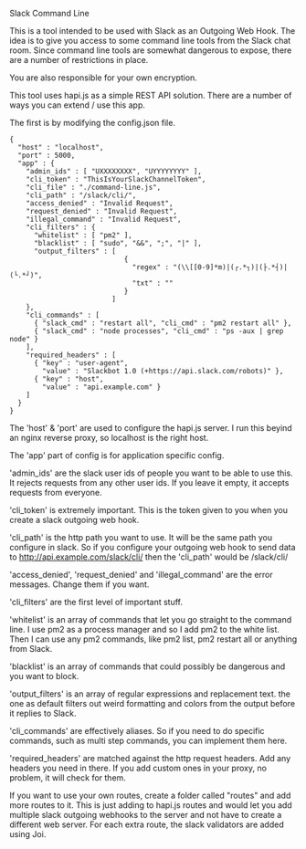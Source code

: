 Slack Command Line

This is a tool intended to be used with Slack as an Outgoing Web Hook. The idea is to give you access to some command line tools from the Slack chat room. Since command line tools are somewhat dangerous to expose, there are a number of restrictions in place.

You are also responsible for your own encryption.

This tool uses hapi.js as a simple REST API solution. There are a number of ways you can extend / use this app.

The first is by modifying the config.json file.

```
{
  "host" : "localhost",
  "port" : 5000,
  "app" : {
    "admin_ids" : [ "UXXXXXXXX", "UYYYYYYYY" ],
    "cli_token" : "ThisIsYourSlackChannelToken",
    "cli_file" : "./command-line.js",
    "cli_path" : "/slack/cli/",
    "access_denied" : "Invalid Request",
    "request_denied" : "Invalid Request",
    "illegal_command" : "Invalid Request",
    "cli_filters" : {
      "whitelist" : [ "pm2" ],
      "blacklist" : [ "sudo", "&&", ";", "|" ],
      "output_filters" : [
                            {
                              "regex" : "(\\[[0-9]*m)|(┌.*┐)|(├.*┤)|(└.*┘)",
                              "txt" : ""
                            }
                         ]
    },
    "cli_commands" : [
      { "slack_cmd" : "restart all", "cli_cmd" : "pm2 restart all" },
      { "slack_cmd" : "node processes", "cli_cmd" : "ps -aux | grep node" }
    ],
    "required_headers" : [
      { "key" : "user-agent",
        "value" : "Slackbot 1.0 (+https://api.slack.com/robots)" },
      { "key" : "host",
        "value" : "api.example.com" }
    ]
  }
}
```
The 'host' & 'port' are used to configure the hapi.js server. I run this beyind an nginx reverse proxy, so localhost is the right host.

The 'app' part of config is for application specific config.

'admin_ids' are the slack user ids of people you want to be able to use this. It rejects requests from any other user ids. If you leave it empty, it accepts requests from everyone.

'cli_token' is extremely important. This is the token given to you when you create a slack outgoing web hook.

'cli_path' is the http path you want to use. It will be the same path you configure in slack. So if you configure your outgoing web hook to send data to http://api.example.com/slack/cli/ then the 'cli_path' would be /slack/cli/

'access_denied', 'request_denied' and 'illegal_command' are the error messages. Change them if you want.

'cli_filters' are the first level of important stuff.

'whitelist' is an array of commands that let you go straight to the command line. I use pm2 as a process manager and so I add pm2 to the white list. Then I can use any pm2 commands, like pm2 list, pm2 restart all or anything from Slack.

'blacklist' is an array of commands that could possibly be dangerous and you want to block.

'output_filters' is an array of regular expressions and replacement text. the one as default filters out weird formatting and colors from the output before it replies to Slack.

'cli_commands' are effectively aliases. So if you need to do specific commands, such as multi step commands, you can implement them here.

'required_headers' are matched against the http request headers. Add any headers you need in there. If you add custom ones in your proxy, no problem, it will check for them.


If you want to use your own routes, create a folder called "routes" and add more routes to it. This is just adding to hapi.js routes and would let you add multiple slack outgoing webhooks to the server and not have to create a different web server. For each extra route, the slack validators are added using Joi.
